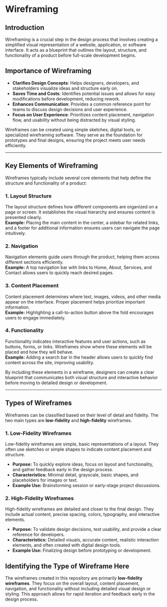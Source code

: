 # Wireframing

## Introduction
Wireframing is a crucial step in the design process that involves creating a simplified visual representation of a website, application, or software interface. It acts as a blueprint that outlines the layout, structure, and functionality of a product before full-scale development begins.

## Importance of Wireframing
- **Clarifies Design Concepts**: Helps designers, developers, and stakeholders visualize ideas and structure early on.
- **Saves Time and Costs**: Identifies potential issues and allows for easy modifications before development, reducing rework.
- **Enhances Communication**: Provides a common reference point for teams to discuss design decisions and user experience.
- **Focus on User Experience**: Prioritizes content placement, navigation flow, and usability without being distracted by visual styling.

Wireframes can be created using simple sketches, digital tools, or specialized wireframing software. They serve as the foundation for prototypes and final designs, ensuring the project meets user needs efficiently.

---
## Key Elements of Wireframing

Wireframes typically include several core elements that help define the structure and functionality of a product:

### 1. Layout Structure
The layout structure defines how different components are organized on a page or screen. It establishes the visual hierarchy and ensures content is presented clearly.  
**Example:** Placing the main content in the center, a sidebar for related links, and a footer for additional information ensures users can navigate the page intuitively.

### 2. Navigation
Navigation elements guide users through the product, helping them access different sections efficiently.  
**Example:** A top navigation bar with links to Home, About, Services, and Contact allows users to quickly reach desired pages.

### 3. Content Placement
Content placement determines where text, images, videos, and other media appear on the interface. Proper placement helps prioritize important information.  
**Example:** Highlighting a call-to-action button above the fold encourages users to engage immediately.

### 4. Functionality
Functionality indicates interactive features and user actions, such as buttons, forms, or links. Wireframes show where these elements will be placed and how they will behave.  
**Example:** Adding a search bar in the header allows users to quickly find content across the site, improving usability.

By including these elements in a wireframe, designers can create a clear blueprint that communicates both visual structure and interactive behavior before moving to detailed design or development.

---
## Types of Wireframes

Wireframes can be classified based on their level of detail and fidelity. The two main types are **low-fidelity** and **high-fidelity** wireframes.

### 1. Low-Fidelity Wireframes
Low-fidelity wireframes are simple, basic representations of a layout. They often use sketches or simple shapes to indicate content placement and structure.  
- **Purpose:** To quickly explore ideas, focus on layout and functionality, and gather feedback early in the design process.  
- **Characteristics:** Minimal detail, grayscale, basic shapes, and placeholders for images or text.  
- **Example Use:** Brainstorming session or early-stage project discussions.

### 2. High-Fidelity Wireframes
High-fidelity wireframes are detailed and closer to the final design. They include actual content, precise spacing, colors, typography, and interactive elements.  
- **Purpose:** To validate design decisions, test usability, and provide a clear reference for developers.  
- **Characteristics:** Detailed visuals, accurate content, realistic interaction elements, and often created with digital design tools.  
- **Example Use:** Finalizing design before prototyping or development.

## Identifying the Type of Wireframe Here
The wireframes created in this repository are primarily **low-fidelity wireframes**. They focus on the overall layout, content placement, navigation, and functionality without including detailed visual design or styling. This approach allows for rapid iteration and feedback early in the design process.


